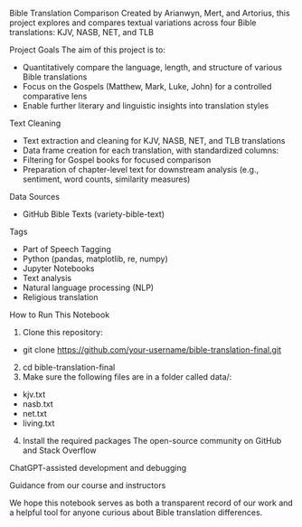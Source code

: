 Bible Translation Comparison
Created by Arianwyn, Mert, and Artorius, this project explores and compares textual variations across four Bible translations: KJV, NASB, NET, and TLB

Project Goals
The aim of this project is to:
- Quantitatively compare the language, length, and structure of various Bible translations
- Focus on the Gospels (Matthew, Mark, Luke, John) for a controlled comparative lens
- Enable further literary and linguistic insights into translation styles

Text Cleaning
- Text extraction and cleaning for KJV, NASB, NET, and TLB translations
- Data frame creation for each translation, with standardized columns:
- Filtering for Gospel books for focused comparison
- Preparation of chapter-level text for downstream analysis (e.g., sentiment, word counts, similarity measures)

Data Sources
- GitHub Bible Texts (variety-bible-text)

Tags
- Part of Speech Tagging
- Python (pandas, matplotlib, re, numpy)
- Jupyter Notebooks
- Text analysis
- Natural language processing (NLP)
- Religious translation

How to Run This Notebook
1) Clone this repository:
  - git clone https://github.com/your-username/bible-translation-final.git
2) cd bible-translation-final
3) Make sure the following files are in a folder called data/:
  - kjv.txt
  - nasb.txt
  - net.txt
  - living.txt
4) Install the required packages
The open-source community on GitHub and Stack Overflow

ChatGPT-assisted development and debugging

Guidance from our course and instructors

We hope this notebook serves as both a transparent record of our work and a helpful tool for anyone curious about Bible translation differences.
